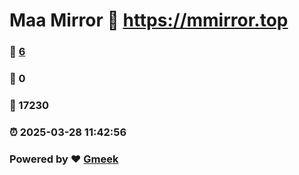 # Maa Mirror :link: https://mmirror.top 
### :page_facing_up: [6](https://mmirror.top/tag.html) 
### :speech_balloon: 0 
### :hibiscus: 17230 
### :alarm_clock: 2025-03-28 11:42:56 
### Powered by :heart: [Gmeek](https://github.com/Meekdai/Gmeek)
